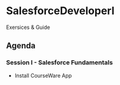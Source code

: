 # SalesforceDeveloperI
Exersices &amp; Guide

## Agenda

### Session I - Salesforce Fundamentals
- Install CourseWare App

